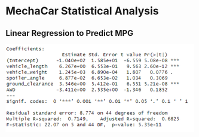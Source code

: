 # MechaCar Statistical Analysis

## Linear Regression to Predict MPG

![linear_model_summary](lm_summary.png)

